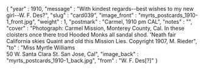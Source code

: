 {
  "year" : 1910,
  "message" : "With kindest regards--best wishes to my new girl--W. F. Des?",
  "slug" : "card039",
  "image_front" : "myrts_postcards_1910-1_front.jpg",
  "weight" : 1,
  "postmark" : "Carmel, 1910 pm CAL",
  "notes" : "",
  "cover" : "Photograph: Carmel Mission, Monterey County, Cal. In these cloisters once there trod Hooded Monks all sandal shod. 'Neath fair California skies Quaint and old this Mission Lies. Copyright 1907, M. Rieder",
  "to" : "Miss Myrtle Williams<br> 50 W. Santa Clara St. San Jose, Cal",
  "image_back" : "myrts_postcards_1910-1_back.jpg",
  "from" : "W. F. Des[?]"
}
